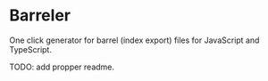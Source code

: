 # Barreler

One click generator for barrel (index export) files for JavaScript and TypeScript.

TODO: add propper readme.